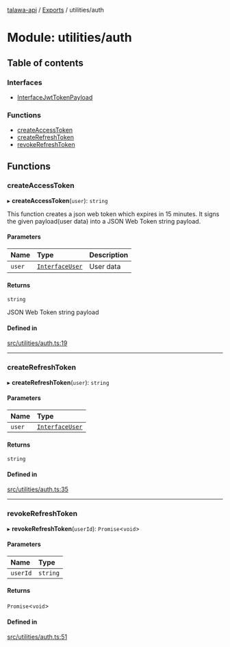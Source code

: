 [talawa-api](../README.md) / [Exports](../modules.md) / utilities/auth

# Module: utilities/auth

## Table of contents

### Interfaces

- [InterfaceJwtTokenPayload](../interfaces/utilities_auth.InterfaceJwtTokenPayload.md)

### Functions

- [createAccessToken](utilities_auth.md#createaccesstoken)
- [createRefreshToken](utilities_auth.md#createrefreshtoken)
- [revokeRefreshToken](utilities_auth.md#revokerefreshtoken)

## Functions

### createAccessToken

▸ **createAccessToken**(`user`): `string`

This function creates a json web token which expires in 15 minutes.
It signs the given payload(user data) into a JSON Web Token string payload.

#### Parameters

| Name   | Type                                                          | Description |
| :----- | :------------------------------------------------------------ | :---------- |
| `user` | [`InterfaceUser`](../interfaces/models_User.InterfaceUser.md) | User data   |

#### Returns

`string`

JSON Web Token string payload

#### Defined in

[src/utilities/auth.ts:19](https://github.com/PalisadoesFoundation/talawa-api/blob/cf57ca9/src/utilities/auth.ts#L19)

---

### createRefreshToken

▸ **createRefreshToken**(`user`): `string`

#### Parameters

| Name   | Type                                                          |
| :----- | :------------------------------------------------------------ |
| `user` | [`InterfaceUser`](../interfaces/models_User.InterfaceUser.md) |

#### Returns

`string`

#### Defined in

[src/utilities/auth.ts:35](https://github.com/PalisadoesFoundation/talawa-api/blob/cf57ca9/src/utilities/auth.ts#L35)

---

### revokeRefreshToken

▸ **revokeRefreshToken**(`userId`): `Promise`\<`void`\>

#### Parameters

| Name     | Type     |
| :------- | :------- |
| `userId` | `string` |

#### Returns

`Promise`\<`void`\>

#### Defined in

[src/utilities/auth.ts:51](https://github.com/PalisadoesFoundation/talawa-api/blob/cf57ca9/src/utilities/auth.ts#L51)
